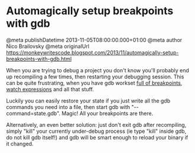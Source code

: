 # Automagically setup breakpoints with gdb

@meta publishDatetime 2013-11-05T08:00:00.000+01:00
@meta author Nico Brailovsky
@meta originalUrl https://monkeywritescode.blogspot.com/2013/11/automagically-setup-breakpoints-with-gdb.html

When you are trying to debug a project you don't know you'll probably end up recompiling a few times, then restarting your debugging session. This can be quite frustrating, when you have gdb workset [full of breakpoints](/blog_md/2013/0704_Myowngdbcheatsheetjustbecause.md), [watch expressions](/blog_md/2013/0625_Watchpointsingdbwakemeupwhenfoochanges.md) and all that stuff.

Luckily you can easily restore your state if you just write all the gdb commands you need into a file, then start gdb with "--command=state.gdb". Magic! All your breakpoints are there.

Alternatively, an even better solution: just don't exit gdb after recompiling, simply "kill" your currently under-debug process (ie type "kill" inside gdb, do not kill gdb itself!) and gdb will be smart enough to reload your binary if it changed.

